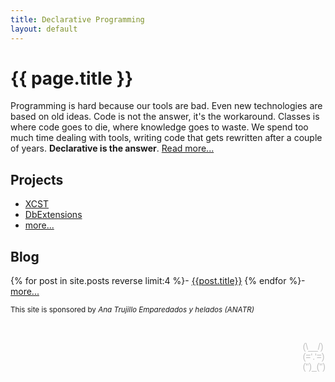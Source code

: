 ```yaml
---
title: Declarative Programming
layout: default
---
```


# {{ page.title }}

Programming is hard because our tools are bad. Even new technologies are based on old ideas. Code is not the answer, it's the workaround. Classes is where code goes to die, where knowledge goes to waste. We spend too much time dealing with tools, writing code that gets rewritten after a couple of years. **Declarative is the answer**. [Read more...](/p/about-me.html)

## Projects

- [XCST](/XCST/)
- [DbExtensions](/DbExtensions/)
- [more...](https://github.com/maxtoroq)

## Blog

{% for post in site.posts reverse limit:4 %}- [{{post.title}}]({{post.url}})
{% endfor %}- [more...](/p/archive.html)

<small>This site is sponsored by <i>Ana Trujillo Emparedados y helados (ANATR)</i></small>

<p style="float: right; white-space: pre; line-height: initial; font-family: sans-serif; color: silver">
(\__/)
(='.'=)
(")_(")
</p>
